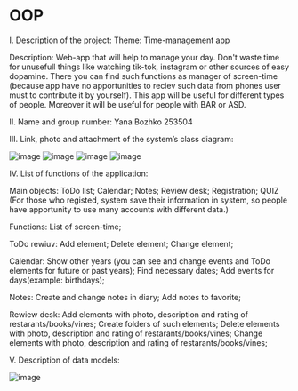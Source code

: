 # OOP

I. Description of the project:
Theme:
Time-management app

Description:
Web-app that will help to manage your day. Don't waste time for unusefull things like watching tik-tok, instagram or other sources of easy dopamine. 
There you can find such functions as manager of screen-time (because app have no apportunities to reciev such data from phones user must to contribute it by yourself). 
This app will be useful for different types of people. Moreover it will be useful for people with BAR or ASD.

II. Name and group number: 
Yana Bozhko
253504

III. Link, photo and attachment of the system’s class diagram:

![image](https://github.com/YanaBoz/OOP/assets/125998496/68583b91-5c1c-4fb5-a259-a4ed1de4d5c5)
![image](https://github.com/YanaBoz/OOP/assets/125998496/1f43c2b9-c2b1-4b35-8890-1a230d2bbb08)
![image](https://github.com/YanaBoz/OOP/assets/125998496/64e53985-2447-489c-baed-bf29e8246c8a)
![image](https://github.com/YanaBoz/OOP/assets/125998496/579b1ba3-0e5a-48ae-bc43-348ead69d071)

IV. List of functions of the application:

Main objects:
 ToDo list;
 Calendar;
 Notes;
 Review desk;
 Registration;
 QUIZ
 (For those who registed, system save their information in system, so people have apportunity to use many accounts with different data.)
 
Functions:
 List of screen-time;
 
 ToDo rewiuv:
  Add element;
  Delete element;
  Change element;
  
 Calendar:
  Show other years (you can see and change events and ToDo elements for future or past years);
  Find necessary dates;
  Add events for days(example: birthdays);
  
 Notes:
  Create and change notes in diary;
  Add notes to favorite;
  
 Rewiew desk:
  Add elements with photo, description and rating of restarants/books/vines;
  Create folders of such elements;
  Delete elements with photo, description and rating of restarants/books/vines;
  Change elements with photo, description and rating of restarants/books/vines;

V. Description of data models:

![image](https://github.com/YanaBoz/OOP/assets/125998496/50e1902c-d65e-44e6-a1a0-db76fb91c828)

